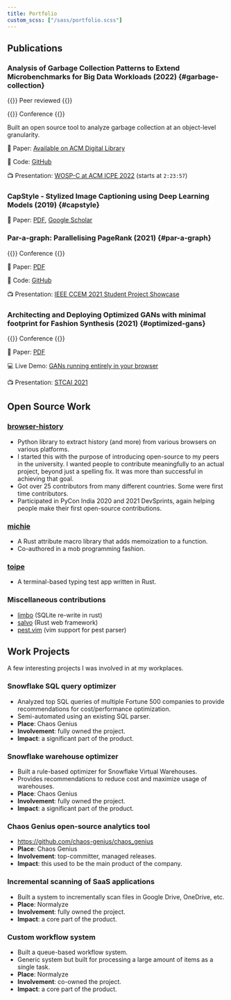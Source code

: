 ```yaml
---
title: Portfolio
custom_scss: ["/sass/portfolio.scss"]
---
```


## Publications

### Analysis of Garbage Collection Patterns to Extend Microbenchmarks for Big Data Workloads (2022) {#garbage-collection}

{{<smalltag>}}
Peer reviewed
{{</smalltag>}}

{{<smalltag>}}
Conference
{{</smalltag>}}

Built an open source tool to analyze garbage collection at an object-level granularity.

📜 Paper: [Available on ACM Digital Library](https://dl.acm.org/doi/10.1145/3491204.3527473)

💾 Code: [GitHub](https://github.com/metonymic-smokey/JavaGC)

📺 Presentation: [WOSP-C at ACM ICPE 2022](https://youtu.be/qLKYqfniUII?t=8637) (starts at `2:23:57`)

### CapStyle - Stylized Image Captioning using Deep Learning Models (2019) {#capstyle}

📜 Paper: [PDF](/papers/capstyle.pdf), [Google Scholar](https://scholar.google.com/citations?view_op=view_citation&hl=en&user=aF5ofCgAAAAJ&citation_for_view=aF5ofCgAAAAJ:u-x6o8ySG0sC)

### Par-a-graph: Parallelising PageRank (2021) {#par-a-graph}

{{<smalltag>}}
Conference
{{</smalltag>}}

📜 Paper: [PDF](/papers/par-a-graph.pdf)

💾 Code: [GitHub](https://github.com/metonymic-smokey/par-a-graph)

📺 Presentation: [IEEE CCEM 2021 Student Project Showcase](https://youtu.be/Xl2a8j3zats)

### Architecting and Deploying Optimized GANs with minimal footprint for Fashion Synthesis (2021) {#optimized-gans}

{{<smalltag>}}
Conference
{{</smalltag>}}

📜 Paper: [PDF](/papers/optimized-gans.pdf)

💻 Live Demo: [GANs running entirely in your browser](https://fashion.samyak.me/)

📺 Presentation: [STCAI 2021](https://youtu.be/mHeglPANT7c?t=73)

## Open Source Work

### [browser-history](https://github.com/browser-history/browser-history)

- Python library to extract history (and more) from various browsers on various platforms.
- I started this with the purpose of introducing open-source to my peers in the university. I wanted people to contribute meaningfully to an actual project, beyond just a spelling fix. It was more than successful in achieving that goal.
- Got over 25 contributors from many different countries. Some were first time contributors.
- Participated in PyCon India 2020 and 2021 DevSprints, again helping people make their first open-source contributions.

### [michie](https://github.com/mobusoperandi/michie)

- A Rust attribute macro library that adds memoization to a function.
- Co-authored in a mob programming fashion.

### [toipe](https://github.com/Samyak2/toipe)

- A terminal-based typing test app written in Rust.

### Miscellaneous contributions

- [limbo](https://github.com/tursodatabase/limbo/pulls?q=is:pr+author:Samyak2) (SQLite re-write in rust)
- [salvo](https://github.com/salvo-rs/salvo/pulls?q=+is:pr+author:Samyak2) (Rust web framework)
- [pest.vim](https://github.com/pest-parser/pest.vim/pulls?q=is:pr+author:Samyak2) (vim support for pest parser)

## Work Projects

A few interesting projects I was involved in at my workplaces.

### Snowflake SQL query optimizer

- Analyzed top SQL queries of multiple Fortune 500 companies to provide recommendations for cost/performance optimization.
- Semi-automated using an existing SQL parser.
- **Place**: Chaos Genius
- **Involvement**: fully owned the project.
- **Impact**: a significant part of the product.

### Snowflake warehouse optimizer

- Built a rule-based optimizer for Snowflake Virtual Warehouses.
- Provides recommendations to reduce cost and maximize usage of warehouses.
- **Place**: Chaos Genius
- **Involvement**: fully owned the project.
- **Impact**: a significant part of the product.

### Chaos Genius open-source analytics tool

- https://github.com/chaos-genius/chaos_genius
- **Place**: Chaos Genius
- **Involvement**: top-committer, managed releases.
- **Impact**: this used to be the main product of the company.

### Incremental scanning of SaaS applications

- Built a system to incrementally scan files in Google Drive, OneDrive, etc.
- **Place**: Normalyze
- **Involvement**: fully owned the project.
- **Impact**: a core part of the product.

### Custom workflow system

- Built a queue-based workflow system.
- Generic system but built for processing a large amount of items as a single task.
- **Place**: Normalyze
- **Involvement**: co-owned the project.
- **Impact**: a core part of the product.
